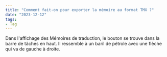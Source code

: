 ```yaml
---
title: "Comment fait-on pour exporter la mémoire au format TMX ?"
date: "2023-12-12"
tags:
- Tag
---
```


Dans l'affichage des Mémoires de traduction, le bouton se trouve dans la barre de tâches en haut. Il ressemble à un baril de pétrole avec une flèche qui va de gauche à droite.
